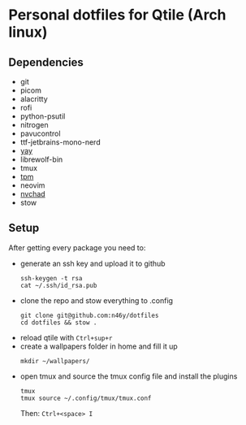 # Personal dotfiles for Qtile (Arch linux)
## Dependencies
- git
- picom
- alacritty
- rofi
- python-psutil
- nitrogen
- pavucontrol
- ttf-jetbrains-mono-nerd
- [yay](https://github.com/Jguer/yay)
- librewolf-bin
- tmux
- [tpm](https://github.com/tmux-plugins/tpm)
- neovim
- [nvchad](https://nvchad.com/docs/quickstart/install)
- stow

## Setup
After getting every package you need to:
- generate an ssh key and upload it to github
    ```
    ssh-keygen -t rsa
    cat ~/.ssh/id_rsa.pub
    ```
- clone the repo and stow everything to .config
    ```
    git clone git@github.com:n46y/dotfiles
    cd dotfiles && stow .
    ```
- reload qtile with `Ctrl+sup+r`
- create a wallpapers folder in home and fill it up
    ```
    mkdir ~/wallpapers/
    ```
- open tmux and source the tmux config file and install the plugins
    ```
    tmux
    tmux source ~/.config/tmux/tmux.conf
    ```
    Then: `Ctrl+<space> I`
